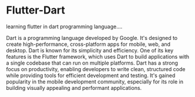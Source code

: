 # Flutter-Dart
learning flutter in dart programming language....

Dart is a programming language developed by Google. 
It's designed to create high-performance, cross-platform apps for mobile, web, and desktop. Dart is known for its simplicity and efficiency. 
One of its key features is the Flutter framework, which uses Dart to build applications with a single codebase that can run on multiple platforms. 
Dart has a strong focus on productivity, enabling developers to write clean, structured code while providing tools for efficient development and testing. 
It's gained popularity in the mobile development community, especially for its role in building visually appealing and performant applications.
